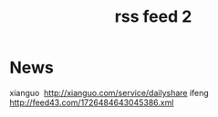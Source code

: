 ﻿---
layout: page
title: rss feed 2
permalink: /rssfeed2/
---

# News

xianguo  <http://xianguo.com/service/dailyshare>
ifeng    <http://feed43.com/1726484643045386.xml>

